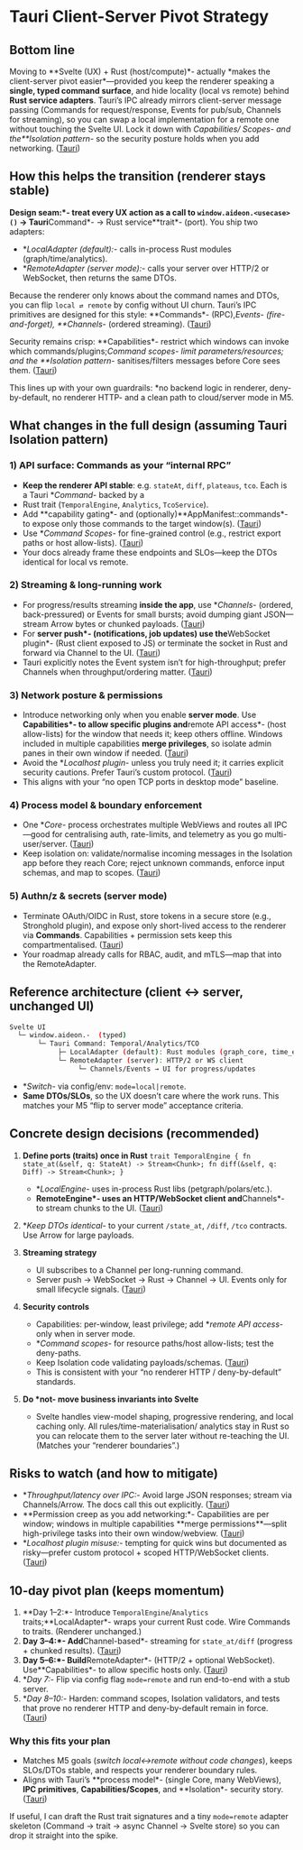 # Tauri Client-Server Pivot Strategy

## Bottom line

Moving to **Svelte (UX) + Rust (host/compute)*- actually *makes the client-server pivot easier\*—provided you keep the renderer
speaking a **single, typed command surface**, and hide locality (local vs remote) behind **Rust service adapters**. Tauri’s
IPC already mirrors client-server message passing (Commands for request/response, Events for pub/sub, Channels for streaming),
so you can swap a local implementation for a remote one without touching the Svelte UI. Lock it down with **Capabilities/
Scopes*- and the\*\*Isolation pattern*- so the security posture holds when you add networking. ([Tauri][1])

## How this helps the transition (renderer stays stable)

**Design seam:\*- treat every UX action as a call to `window.aideon.<usecase>()` → Tauri**Command*- → Rust service\*\*trait*-
(port). You ship two adapters:

- \*_LocalAdapter (default):_- calls in-process Rust modules (graph/time/analytics).
- \*_RemoteAdapter (server mode):_- calls your server over HTTP/2 or WebSocket, then returns the same DTOs.

Because the renderer only knows about the command names and DTOs, you can flip `local ⇄ remote` by config without UI churn.
Tauri’s IPC primitives are designed for this style: **Commands\*- (RPC),**Events*- (fire-and-forget), \*\*Channels*-
(ordered streaming). ([Tauri][2])

Security remains crisp: **Capabilities\*- restrict which windows can invoke which commands/plugins;**Command scopes*-
limit parameters/resources; and the \*\*Isolation pattern*- sanitises/filters messages before Core sees them. ([Tauri][3])

This lines up with your own guardrails: \*no backend logic in renderer, deny-by-default, no renderer HTTP- and a clean
path to cloud/server mode in M5.

## What changes in the full design (assuming Tauri Isolation pattern)

### 1) API surface: Commands as your “internal RPC”

- **Keep the renderer API stable**: e.g. `stateAt`, `diff`, `plateaus`, `tco`. Each is a Tauri \*_Command_- backed by a
- Rust trait (`TemporalEngine`, `Analytics`, `TcoService`).
- Add **capability gating\*- and (optionally)**AppManifest::commands\*- to expose only those commands to the target
  window(s). ([Tauri][3])
- Use \*_Command Scopes_- for fine-grained control (e.g., restrict export paths or host allow-lists). ([Tauri][4])
- Your docs already frame these endpoints and SLOs—keep the DTOs identical for local vs remote.

### 2) Streaming & long-running work

- For progress/results streaming **inside the app**, use \*_Channels_- (ordered, back-pressured) or Events for small
  bursts; avoid dumping giant JSON—stream Arrow bytes or chunked payloads. ([Tauri][1])
- For **server push\*- (notifications, job updates) use the**WebSocket plugin\*- (Rust client exposed to JS) or terminate
  the socket in Rust and forward via Channel to the UI. ([Tauri][5])
- Tauri explicitly notes the Event system isn’t for high-throughput; prefer Channels when throughput/ordering matter. ([Tauri][6])

### 3) Network posture & permissions

- Introduce networking only when you enable **server mode**. Use **Capabilities\*- to allow specific plugins and**remote
  API access\*- (host allow-lists) for the window that needs it; keep others offline. Windows included in multiple
  capabilities **merge privileges**, so isolate admin panes in their own window if needed. ([Tauri][3])
- Avoid the \*_Localhost plugin_- unless you truly need it; it carries explicit security cautions. Prefer Tauri’s custom
  protocol. ([Tauri][7])
- This aligns with your “no open TCP ports in desktop mode” baseline.

### 4) Process model & boundary enforcement

- One \*_Core_- process orchestrates multiple WebViews and routes all IPC—good for centralising auth, rate-limits, and
  telemetry as you go multi-user/server. ([Tauri][8])
- Keep isolation on: validate/normalise incoming messages in the Isolation app before they reach Core; reject unknown
  commands, enforce input schemas, and map to scopes. ([Tauri][9])

### 5) Authn/z & secrets (server mode)

- Terminate OAuth/OIDC in Rust, store tokens in a secure store (e.g., Stronghold plugin), and expose only short-lived
  access to the renderer via **Commands**. Capabilities + permission sets keep this compartmentalised. ([Tauri][3])
- Your roadmap already calls for RBAC, audit, and mTLS—map that into the RemoteAdapter.

## Reference architecture (client ↔ server, unchanged UI)

```bash
Svelte UI
  └─ window.aideon.-  (typed)
       └─ Tauri Command: Temporal/Analytics/TCO
            ├─ LocalAdapter (default): Rust modules (graph_core, time_engine, analytics)
            └─ RemoteAdapter (server): HTTP/2 or WS client
                 └─ Channels/Events → UI for progress/updates
```

- \*_Switch_- via config/env: `mode=local|remote`.
- **Same DTOs/SLOs**, so the UX doesn’t care where the work runs. This matches your M5 “flip to server mode” acceptance criteria.

## Concrete design decisions (recommended)

1. **Define ports (traits) once in Rust**
   `trait TemporalEngine { fn state_at(&self, q: StateAt) -> Stream<Chunk>; fn diff(&self, q: Diff) -> Stream<Chunk>; }`
   - \*_LocalEngine_- uses in-process Rust libs (petgraph/polars/etc.).
   - **RemoteEngine\*- uses an HTTP/WebSocket client and**Channels\*- to stream chunks to the UI. ([Tauri][1])

1. \*_Keep DTOs identical_- to your current `/state_at`, `/diff`, `/tco` contracts. Use Arrow for large payloads.

1. **Streaming strategy**
   - UI subscribes to a Channel per long-running command.
   - Server push → WebSocket → Rust → Channel → UI. Events only for small lifecycle signals. ([Tauri][5])

1. **Security controls**
   - Capabilities: per-window, least privilege; add \*_remote API access_- only when in server mode.
   - \*_Command scopes_- for resource paths/host allow-lists; test the deny-paths.
   - Keep Isolation code validating payloads/schemas. ([Tauri][3])
   - This is consistent with your “no renderer HTTP / deny-by-default” standards.

1. **Do \*not- move business invariants into Svelte**
   - Svelte handles view-model shaping, progressive rendering, and local caching only. All rules/time-materialisation/
     analytics stay in Rust so you can relocate them to the server later without re-teaching the UI. (Matches your “renderer
     boundaries”.)

## Risks to watch (and how to mitigate)

- \*_Throughput/latency over IPC:_- Avoid large JSON responses; stream via Channels/Arrow. The docs call this out
  explicitly. ([Tauri][1])
- **Permission creep as you add networking:\*- Capabilities are per window; windows in multiple capabilities **merge
  permissions\*\*—split high-privilege tasks into their own window/webview. ([Tauri][3])
- \*_Localhost plugin misuse:_- tempting for quick wins but documented as risky—prefer custom protocol + scoped
  HTTP/WebSocket clients. ([Tauri][7])

## 10-day pivot plan (keeps momentum)

1. **Day 1–2:\*- Introduce `TemporalEngine`/`Analytics` traits;**LocalAdapter\*- wraps your current Rust code. Wire
   Commands to traits. (Renderer unchanged.)
1. **Day 3–4:\*- Add**Channel-based\*- streaming for `state_at/diff` (progress + chunked results). ([Tauri][1])
1. **Day 5–6:\*- Build**RemoteAdapter*- (HTTP/2 + optional WebSocket). Use\*\*Capabilities*- to allow specific hosts only. ([Tauri][3])
1. \*_Day 7:_- Flip via config flag `mode=remote` and run end-to-end with a stub server.
1. \*_Day 8–10:_- Harden: command scopes, Isolation validators, and tests that prove no renderer HTTP and deny-by-default
   remain in force. ([Tauri][4])

### Why this fits your plan

- Matches M5 goals (_switch local↔remote without code changes_), keeps SLOs/DTOs stable, and respects your renderer
  boundary rules.
- Aligns with Tauri’s **process model\*- (single Core, many WebViews), **IPC primitives**, **Capabilities/Scopes**, and
  **Isolation\*- security story. ([Tauri][8])

If useful, I can draft the Rust trait signatures and a tiny `mode=remote` adapter skeleton (Command → trait → async
Channel → Svelte store) so you can drop it straight into the spike.

[1]: https://v2.tauri.app/develop/calling-rust/ 'Calling Rust from the Frontend - Tauri'
[2]: https://v2.tauri.app/concept/inter-process-communication/ 'Inter-Process Communication - Tauri'
[3]: https://v2.tauri.app/security/capabilities/ 'Capabilities | Tauri'
[4]: https://v2.tauri.app/security/scope/ 'Command Scopes - Tauri'
[5]: https://v2.tauri.app/plugin/websocket/ 'Websocket - Tauri'
[6]: https://v2.tauri.app/develop/calling-frontend/ 'Calling the Frontend from Rust - Tauri'
[7]: https://v2.tauri.app/plugin/localhost/ 'Localhost | Tauri'
[8]: https://v2.tauri.app/concept/process-model/ 'Process Model - Tauri'
[9]: https://v2.tauri.app/concept/inter-process-communication/isolation/ 'Isolation Pattern - Tauri'
